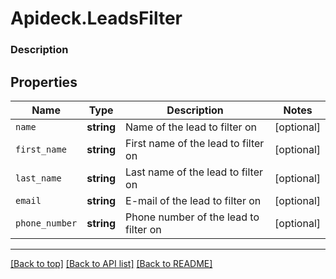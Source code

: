 # Apideck.LeadsFilter

### Description

## Properties
Name | Type | Description | Notes
------------ | ------------- | ------------- | -------------
`name` | **string** | Name of the lead to filter on | [optional] 
`first_name` | **string** | First name of the lead to filter on | [optional] 
`last_name` | **string** | Last name of the lead to filter on | [optional] 
`email` | **string** | E-mail of the lead to filter on | [optional] 
`phone_number` | **string** | Phone number of the lead to filter on | [optional] 





---

[[Back to top]](#) [[Back to API list]](../../../../README.md#documentation-for-api-endpoints) [[Back to README]](../../../../README.md)


